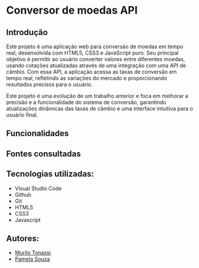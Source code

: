 # Conversor de moedas API

## Introdução 
Este projeto é uma aplicação web para conversão de moedas em tempo real, desenvolvida com HTML5, CSS3 e JavaScript puro. Seu principal objetivo é permitir ao usuário converter valores entre diferentes moedas, usando cotações atualizadas através de uma integração com uma API de câmbio. Com essa API, a aplicação acessa as taxas de conversão em tempo real, refletindo as variações do mercado e proporcionando resultados precisos para o usuário.
 
Este projeto é uma evolução de um trabalho anterior e foca em melhorar a precisão e a funcionalidade do sistema de conversão, garantindo atualizações dinâmicas das taxas de câmbio e uma interface intuitiva para o usuário final.

## Funcionalidades


## Fontes consultadas


## Tecnologias utilizadas:
- Visual Studio Code
 - Github
 - Git
 - HTML5
 - CSS3
 - Javascript

  ## Autores:
- [Murilo Tonassi](https://github.com/murilo-tonassi)
- [Pamela Souza](https://github.com/PamelaSouzaSilva)